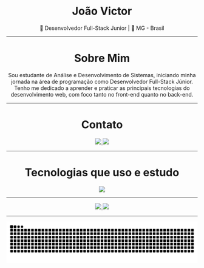 <h1 align="center">João Victor</h1>
<p align="center">🚀 Desenvolvedor Full-Stack Junior | 📍 MG - Brasil </p>

---

<h1 align="center">Sobre Mim</h1>
<p align="center"> Sou estudante de Análise e Desenvolvimento de Sistemas, iniciando minha jornada na área de programação como Desenvolvedor Full-Stack Júnior. Tenho me dedicado a aprender e praticar as principais tecnologias do desenvolvimento web, com foco tanto no front-end quanto no back-end.

---

<h1 align="center">Contato</h1>

<div align="center">
  <a href="https://www.linkedin.com/in/olegariojv/">
    <img src="https://img.shields.io/badge/-LinkedIn-0A66C2?style=for-the-badge&logo=linkedin&logoColor=white" />
  </a>
  <a href="mailto:olegarioo.dev@gmail.com">
    <img src="https://img.shields.io/badge/-gmail-D14836?style=for-the-badge&logo=gmail&logoColor=white" />
  </a>
</div>

---

<h1 align="center"> Tecnologias que uso e estudo </h1>

<div style="display: flex; justify-content: center;">
  <img src="https://skillicons.dev/icons?i=git,github,docker,html,css,bootstrap,mysql,php,js,ts,react,nextjs,nestjs,typescript,nodejs,tailwind" />
</div>

---

<div align="center" style="display: flex; justify-content: center; gap: 20px;">
  <a href="https://beacons.ai/olegarioojv">
    <img height="180em" src="https://github-readme-stats.vercel.app/api?username=olegarioojv&show_icons=true&theme=dark&include_all_commits=true&count_private=true"/>
    <img height="180em" src="https://github-readme-stats.vercel.app/api/top-langs/?username=olegarioojv&layout=compact&langs_count=10&theme=dark"/>
  </a>
</div>

---

<div align="center">
 <img src="https://raw.githubusercontent.com/olegarioojv/olegariojv/output/snake.svg" alt="Snake animation" />
</div>






